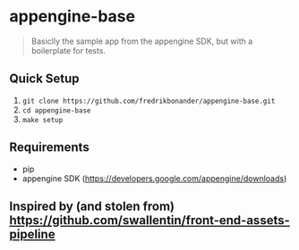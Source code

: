 # appengine-base #

> Basiclly the sample app from the appengine SDK, but with a boilerplate for tests. 

## Quick Setup ##
1. ``git clone https://github.com/fredrikbonander/appengine-base.git``
2. ``cd appengine-base``
3. ``make setup``


## Requirements ##

- pip
- appengine SDK (https://developers.google.com/appengine/downloads)



## Inspired by (and stolen from) https://github.com/swallentin/front-end-assets-pipeline  ##
